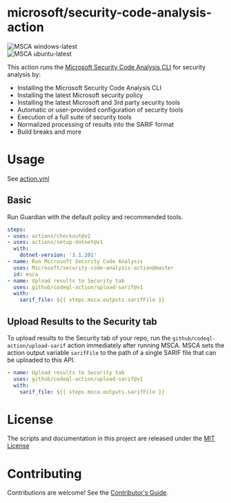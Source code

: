 # microsoft/security-code-analysis-action

![MSCA windows-latest](https://github.com/microsoft/security-code-analysis-action/workflows/MSCA%20windows-latest/badge.svg)  
![MSCA ubuntu-latest](https://github.com/microsoft/security-code-analysis-action/workflows/MSCA%20ubuntu-latest/badge.svg)

This action runs the [Microsoft Security Code Analysis  CLI](https://aka.ms/mscadocs) for security analysis by:

* Installing the Microsoft Security Code Analysis CLI
* Installing the latest Microsoft security policy
* Installing the latest Microsoft and 3rd party security tools
* Automatic or user-provided configuration of security tools
* Execution of a full suite of security tools
* Normalized processing of results into the SARIF format
* Build breaks and more

# Usage

See [action.yml](action.yml)

## Basic

Run Guardian with the default policy and recommended tools.

```yaml
steps:
- uses: actions/checkout@v2
- uses: actions/setup-dotnet@v1
  with:
    dotnet-version: '3.1.201'
- name: Run Microsoft Security Code Analysis
  uses: Microsoft/security-code-analysis-action@master
  id: msca
- name: Upload results to Security tab
  uses: github/codeql-action/upload-sarif@v1
  with:
    sarif_file: ${{ steps.msca.outputs.sarifFile }}
```

## Upload Results to the Security tab

To upload results to the Security tab of your repo, run the `github/codeql-action/upload-sarif` action immediately after running MSCA. MSCA sets the action output variable `sarifFile` to the path of a single SARIF file that can be uploaded to this API.

```yaml
- name: Upload results to Security tab
  uses: github/codeql-action/upload-sarif@v1
  with:
    sarif_file: ${{ steps.msca.outputs.sarifFile }}
```

# License

The scripts and documentation in this project are released under the [MIT License](LICENSE)

# Contributing

Contributions are welcome! See the [Contributor's Guide](docs/contributors.md).
